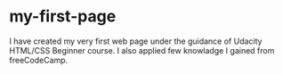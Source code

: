 # my-first-page
I have created my very first web page under the guidance of Udacity HTML/CSS Beginner course. I also applied few knowladge I gained from freeCodeCamp.
